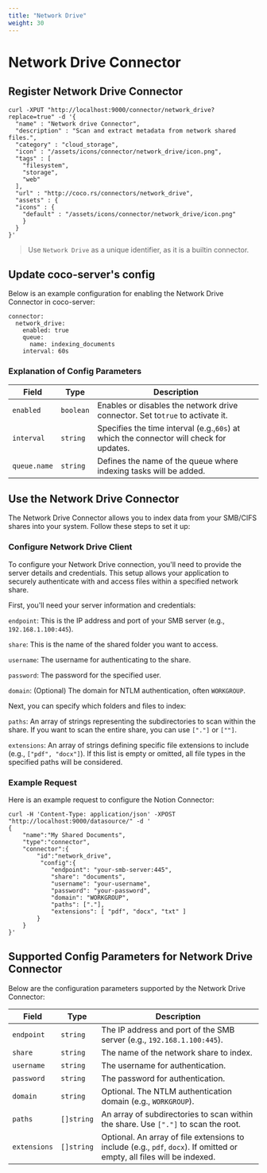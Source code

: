 ```yaml
---
title: "Network Drive"
weight: 30
---
```

# Network Drive Connector

## Register Network Drive Connector

```shell
curl -XPUT "http://localhost:9000/connector/network_drive?replace=true" -d '{
  "name" : "Network drive Connector",
  "description" : "Scan and extract metadata from network shared files.",
  "category" : "cloud_storage",
  "icon" : "/assets/icons/connector/network_drive/icon.png",
  "tags" : [
    "filesystem",
    "storage",
    "web"
  ],
  "url" : "http://coco.rs/connectors/network_drive",
  "assets" : {
  "icons" : {
    "default" : "/assets/icons/connector/network_drive/icon.png"
    }
  }
}'
```

> Use `Network Drive` as a unique identifier, as it is a builtin connector.

## Update coco-server's config

Below is an example configuration for enabling the Network Drive Connector in coco-server:

```shell
connector:
  network_drive:
    enabled: true
    queue:
      name: indexing_documents
    interval: 60s
```

### Explanation of Config Parameters


| **Field**    | **Type**  | **Description**                                                                        |
| ------------ | --------- |----------------------------------------------------------------------------------------|
| `enabled`    | `boolean` | Enables or disables the network drive connector. Set to`true` to activate it.          |
| `interval`   | `string`  | Specifies the time interval (e.g.,`60s`) at which the connector will check for updates. |
| `queue.name` | `string`  | Defines the name of the queue where indexing tasks will be added.                      |

## Use the Network Drive Connector

The Network Drive Connector allows you to index data from your SMB/CIFS shares into your system. Follow these steps to set it up:

### Configure Network Drive Client

To configure your Network Drive connection, you'll need to provide the server details and credentials. This setup allows your application to securely authenticate with and access files within a specified network share.

First, you'll need your server information and credentials:

`endpoint`: This is the IP address and port of your SMB server (e.g., `192.168.1.100:445`).

`share`: This is the name of the shared folder you want to access.

`username`: The username for authenticating to the share.

`password`: The password for the specified user.

`domain`: (Optional) The domain for NTLM authentication, often `WORKGROUP`.

Next, you can specify which folders and files to index:

`paths`: An array of strings representing the subdirectories to scan within the share. If you want to scan the entire share, you can use `["."]` or `[""]`.

`extensions`: An array of strings defining specific file extensions to include (e.g., `["pdf", "docx"]`). If this list is empty or omitted, all file types in the specified paths will be considered.


### Example Request

Here is an example request to configure the Notion Connector:

```shell
curl -H 'Content-Type: application/json' -XPOST "http://localhost:9000/datasource/" -d '
{
    "name":"My Shared Documents",
    "type":"connector",
    "connector":{
        "id":"network_drive",
         "config":{
            "endpoint": "your-smb-server:445",
            "share": "documents",
            "username": "your-username",
            "password": "your-password",
            "domain": "WORKGROUP",
            "paths": ["."],
            "extensions": [ "pdf", "docx", "txt" ]
        }
    }
}'
```

## Supported Config Parameters for Network Drive Connector

Below are the configuration parameters supported by the Network Drive Connector:


| **Field**      | **Type**   | **Description**                                                                                                         |
|----------------| ---------- |-------------------------------------------------------------------------------------------------------------------------|
| `endpoint`     | `string`   | The IP address and port of the SMB server (e.g., `192.168.1.100:445`).                                                  |
| `share`        | `string`   | The name of the network share to index.                                                                                 |
| `username`     | `string`   | The username for authentication.                                                                                        |
| `password`     | `string`   | The password for authentication.                                                                                        |
| `domain`       | `string`   | Optional. The NTLM authentication domain (e.g., `WORKGROUP`).                                                           |
| `paths`        | `[]string` | An array of subdirectories to scan within the share. Use `["."]` to scan the root.                                      |
| `extensions`   | `[]string` | Optional. An array of file extensions to include (e.g., `pdf`, `docx`). If omitted or empty, all files will be indexed. |